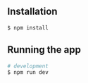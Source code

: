 ## Installation

```bash
$ npm install
```

## Running the app

```bash
# development
$ npm run dev
```